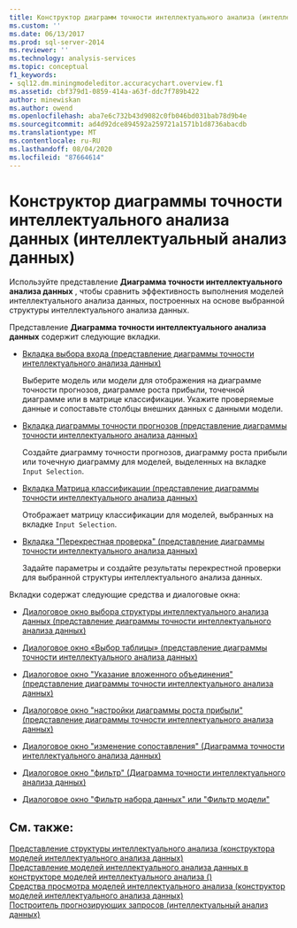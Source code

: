 ```yaml
---
title: Конструктор диаграмм точности интеллектуального анализа (интеллектуальный анализ данных) | Документация Майкрософт
ms.custom: ''
ms.date: 06/13/2017
ms.prod: sql-server-2014
ms.reviewer: ''
ms.technology: analysis-services
ms.topic: conceptual
f1_keywords:
- sql12.dm.miningmodeleditor.accuracychart.overview.f1
ms.assetid: cbf379d1-0859-414a-a63f-ddc7f789b422
author: minewiskan
ms.author: owend
ms.openlocfilehash: aba7e6c732b43d9082c0fb046bd031bab78d9b4e
ms.sourcegitcommit: ad4d92dce894592a259721a1571b1d8736abacdb
ms.translationtype: MT
ms.contentlocale: ru-RU
ms.lasthandoff: 08/04/2020
ms.locfileid: "87664614"
---
```

# <a name="mining-accuracy-chart-designer-data-mining"></a>Конструктор диаграммы точности интеллектуального анализа данных (интеллектуальный анализ данных)
  Используйте представление **Диаграмма точности интеллектуального анализа данных** , чтобы сравнить эффективность выполнения моделей интеллектуального анализа данных, построенных на основе выбранной структуры интеллектуального анализа данных.  
  
 Представление **Диаграмма точности интеллектуального анализа данных** содержит следующие вкладки.  
  
-   [Вкладка выбора входа &#40;представление диаграммы точности интеллектуального анализа данных&#41;](input-selection-tab-mining-accuracy-chart-view.md)  
  
     Выберите модель или модели для отображения на диаграмме точности прогнозов, диаграмме роста прибыли, точечной диаграмме или в матрице классификации. Укажите проверяемые данные и сопоставьте столбцы внешних данных с данными модели.  
  
-   [Вкладка диаграммы точности прогнозов &#40;представление диаграммы точности интеллектуального анализа данных&#41;](lift-chart-tab-mining-accuracy-chart-view.md)  
  
     Создайте диаграмму точности прогнозов, диаграмму роста прибыли или точечную диаграмму для моделей, выделенных на вкладке `Input Selection`.  
  
-   [Вкладка Матрица классификации &#40;представление диаграммы точности интеллектуального анализа данных&#41;](classification-matrix-tab-mining-accuracy-chart-view.md)  
  
     Отображает матрицу классификации для моделей, выбранных на вкладке `Input Selection`.  
  
-   [Вкладка "Перекрестная проверка" (представление диаграммы точности интеллектуального анализа данных)](cross-validation-tab-mining-accuracy-chart-view.md)  
  
     Задайте параметры и создайте результаты перекрестной проверки для выбранной структуры интеллектуального анализа данных.  
  
 Вкладки содержат следующие средства и диалоговые окна:  
  
-   [Диалоговое окно выбора структуры интеллектуального анализа данных &#40;представление диаграммы точности интеллектуального анализа данных&#41;](select-mining-structure-dialog-box-mining-accuracy-chart-view.md)  
  
-   [Диалоговое окно «Выбор таблицы» &#40;представление диаграммы точности интеллектуального анализа данных&#41;](select-table-dialog-box-mining-accuracy-chart-view.md)  
  
-   [Диалоговое окно "Указание вложенного объединения" &#40;представление диаграммы точности интеллектуального анализа данных&#41;](specify-nested-join-dialog-box-mining-accuracy-chart-view.md)  
  
-   [Диалоговое окно "настройки диаграммы роста прибыли" &#40;представление диаграммы точности интеллектуального анализа данных&#41;](profit-chart-settings-dialog-box-mining-accuracy-chart-view.md)  
  
-   [Диалоговое окно "изменение сопоставления" &#40;Диаграмма точности интеллектуального анализа данных&#41;](modify-mapping-dialog-box-mining-accuracy-chart.md)  
  
-   [Диалоговое окно "фильтр" &#40;Диаграмма точности интеллектуального анализа данных&#41;](filter-dialog-box-mining-accuracy-chart.md)  
  
-   [Диалоговое окно "Фильтр набора данных" или "Фильтр модели"](data-set-filter-or-model-filter-dialog-box.md)  
  
## <a name="see-also"></a>См. также:  
 [Представление структуры интеллектуального анализа &#40;конструктора моделей интеллектуального анализа данных&#41;](mining-structure-view-data-mining-model-designer.md)   
 [Представление моделей интеллектуального анализа данных в конструкторе моделей интеллектуального анализа &#40;&#41;](mining-models-view-data-mining-model-designer.md)   
 [Средства просмотра моделей интеллектуального анализа &#40;конструктор моделей интеллектуального анализа данных&#41;](mining-model-viewers-data-mining-model-designer.md)   
 [Построитель прогнозирующих запросов (интеллектуальный анализ данных)](prediction-query-builder-data-mining.md)  
  
  
